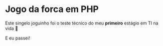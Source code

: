 # Jogo da forca em PHP

Este singelo joguinho foi o teste técnico do meu **primeiro** estágio em TI na vida 💙

E eu passei!
